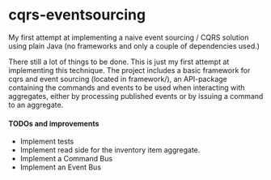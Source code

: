 # cqrs-eventsourcing
My first attempt at implementing a naive event sourcing / CQRS solution using plain Java (no frameworks and only a couple of dependencies used.)

There still a lot of things to be done. This is just my first attempt at implementing this technique.
The project includes a basic framework for cqrs and event sourcing (located in framework/), an API-package containing the
commands and events to be used when interacting with aggregates, either by processing published events or by issuing a command to an aggregate.

#### TODOs and improvements
* Implement tests
* Implement read side for the inventory item aggregate.
* Implement a Command Bus
* Implement an Event Bus
